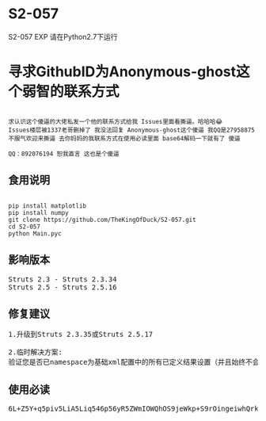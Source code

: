 # S2-057
S2-057 EXP 请在Python2.7下运行


# 寻求GithubID为Anonymous-ghost这个弱智的联系方式
<pre><code>
求认识这个傻逼的大佬私发一个他的联系方式给我 Issues里面看撕逼。哈哈哈😂
Issues楼层被1337老哥删掉了 我没法回复 Anonymous-ghost这个傻逼 我QQ是27958875  不服气欢迎来撕逼 去你妈妈的我联系方式在使用必读里面 base64解码一下就有了 傻逼

QQ：892076194 恕我直言 这也是个傻逼
</code></pre>
## 食用说明

<pre><code>
pip install matplotlib
pip install numpy
git clone https://github.com/TheKingOfDuck/S2-057.git 
cd S2-057
python Main.pyc</code></pre>

## 影响版本
<pre>
Struts 2.3 - Struts 2.3.34
Struts 2.5 - Struts 2.5.16
</pre>
## 修复建议
<pre>
1.升级到Struts 2.3.35或Struts 2.5.17

2.临时解决方案:
验证您是否已namespace为基础xml配置中的所有已定义结果设置（并且始终不会忘记设置）（如果适用）。还要验证您是否已设置（并且始终不会忘记设置）value或JSP中的action所有url标记。仅当它们的上部动作配置没有或通配符时才需要它们namespace。
</pre>

## 使用必读
<pre>
6L+Z5Y+q5piv5LiA5Liq546p56yR5ZWmIOWQhOS9jeWkp+S9rOingeiwhQrku6XlkI7ov5DooYzku6PnoIHov5jmmK/nnIvkuIDkuIvlj7cgIOS4h+S4gOacieS6uuW/g+aAgOatueaEjyAg5qSN5YWl5oG25oSP5Luj56CB5YOP6L+Z56eN5oOF5Ya15LiN5piv5b6I5bC05bCsCuWwj+W8n0Nvb2xDYXQK6ZyA6KaBcHnkuqTmmJPor7fliqDmiJEKV2VDaGF077yaVGhlS2luZ09mR2FHYUdhClFR77ybMjc5NTg4NzUK5ZOI5ZOI5ZOI5ZOI7aC97biC
</pre>

